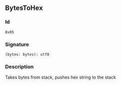<!--
THIS FILE IS GENERATED. DO NOT EDIT MANUALLY!
-->
## BytesToHex

### Id

`0x05`
### Signature

`(bytes: bytes): utf8`

### Description

Takes bytes from stack, pushes hex string to the stack

